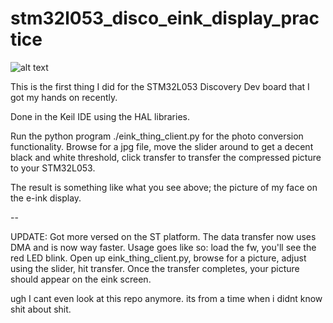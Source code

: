# stm32l053_disco_eink_display_practice
![alt text](https://github.com/IsikcanYilmaz/stm32l053_disco_eink_display_practice/blob/master/20170826_104507.jpg)

This is the first thing I did for the STM32L053 Discovery Dev board that I got my hands on recently. 

Done in the Keil IDE using the HAL libraries. 

Run the python program ./eink_thing_client.py for the photo conversion functionality. Browse for a jpg file, move the slider around to get a decent black and white threshold, click transfer to transfer the compressed picture to your STM32L053. 

The result is something like what you see above; the picture of my face on the e-ink display. 

--

UPDATE:
Got more versed on the ST platform. The data transfer now uses DMA and is now way faster. Usage goes like so: load the fw, you'll see the red LED blink. Open up eink_thing_client.py, browse for a picture, adjust using the slider, hit transfer. Once the transfer completes, your picture should appear on the eink screen.

ugh I cant even look at this repo anymore. its from a time when i didnt know shit about shit.
